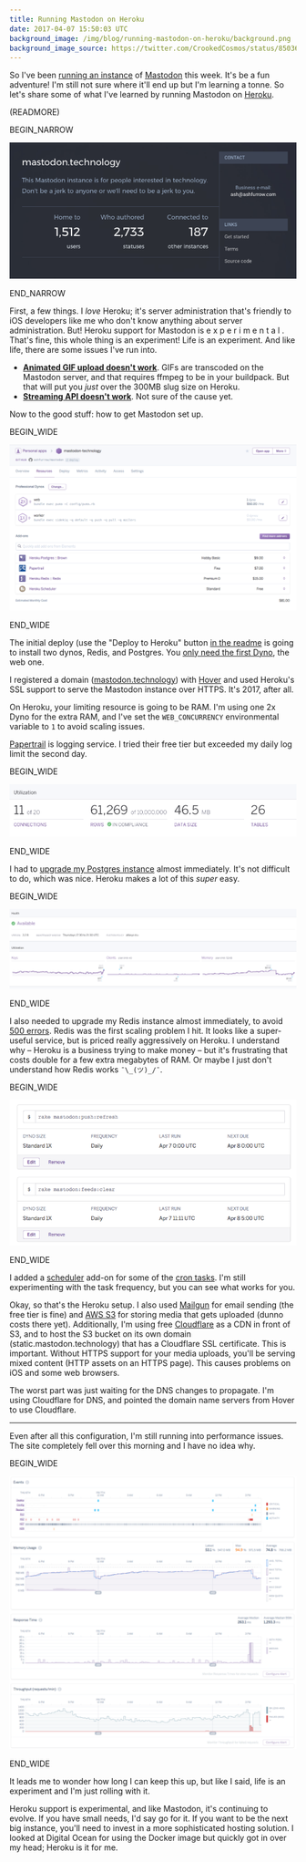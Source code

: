 ```yaml
---
title: Running Mastodon on Heroku
date: 2017-04-07 15:50:03 UTC
background_image: /img/blog/running-mastodon-on-heroku/background.png
background_image_source: https://twitter.com/CrookedCosmos/status/850365833448742913
---
```


So I've been [running an instance](/blog/mastodon-administration/) of [Mastodon](https://github.com/tootsuite/mastodon) this week. It's be a fun adventure! I'm still not sure where it'll end up but I'm learning a tonne. So let's share some of what I've learned by running Mastodon on [Heroku](http://heroku.com).

(READMORE)

BEGIN_NARROW

![Extended info](/img/blog/running-mastodon-on-heroku/info.png)

END_NARROW

First, a few things. I _love_ Heroku; it's server administration that's friendly to iOS developers like me who don't know anything about server administration. But! Heroku support for Mastodon is  e x p e r i m e n t a l . That's fine, this whole thing is an experiment! Life is an experiment. And like life, there are some issues I've run into.

- [**Animated GIF upload doesn't work**](https://github.com/tootsuite/mastodon/issues/1007). GIFs are transcoded on the Mastodon server, and that requires ffmpeg to be in your buildpack. But that will put you _just_ over the 300MB slug size on Heroku.
- [**Streaming API doesn't work**](https://github.com/tootsuite/mastodon/issues/1119). Not sure of the cause yet.

Now to the good stuff: how to get Mastodon set up. 

BEGIN_WIDE

![Heroku Resources](/img/blog/running-mastodon-on-heroku/resources.png)

END_WIDE

The initial deploy (use the "Deploy to Heroku" button [in the readme](https://github.com/tootsuite/mastodon#deployment-on-heroku-experimental) is going to install two dynos, Redis, and Postgres. You [only need the first Dyno](https://github.com/tootsuite/mastodon/blob/4e41cd9ab8f51120d558b70528b163c98993be53/config/puma.rb#L11-L13), the web one.

I registered a domain ([mastodon.technology](https://mastodon.technology)) with [Hover](https://www.hover.com) and used Heroku's SSL support to serve the Mastodon instance over HTTPS. It's 2017, after all.

On Heroku, your limiting resource is going to be RAM. I'm using one 2x Dyno for the extra RAM, and I've set the `WEB_CONCURRENCY` environmental variable to `1` to avoid scaling issues.

[Papertrail](https://elements.heroku.com/addons/papertrail) is logging service. I tried their free tier but exceeded my daily log limit the second day.

BEGIN_WIDE

![Postgres](/img/blog/running-mastodon-on-heroku/postgres.png)

END_WIDE

I had to [upgrade my Postgres instance](https://devcenter.heroku.com/articles/upgrading-heroku-postgres-databases) almost immediately. It's not difficult to do, which was nice. Heroku makes a lot of this _super_ easy.

BEGIN_WIDE

![Redis](/img/blog/running-mastodon-on-heroku/redis.png)

END_WIDE

I also needed to upgrade my Redis instance almost immediately, to avoid [500 errors](https://github.com/tootsuite/mastodon/issues/957). Redis was the first scaling problem I hit. It looks like a super-useful service, but is priced really aggressively on Heroku. I understand why – Heroku is a business trying to make money – but it's frustrating that costs double for a few extra megabytes of RAM. Or maybe I just don't understand how Redis works `¯\_(ツ)_/¯`.

BEGIN_WIDE

![Scheduler for cron jobs](/img/blog/running-mastodon-on-heroku/scheduler.png)

END_WIDE

I added a [scheduler](https://elements.heroku.com/addons/scheduler) add-on for some of the [cron tasks](https://github.com/tootsuite/mastodon#tasks). I'm still experimenting with the task frequency, but you can see what works for you.

Okay, so that's the Heroku setup. I also used [Mailgun](https://www.mailgun.com) for email sending (the free tier is fine) and [AWS S3](https://aws.amazon.com) for storing media that gets uploaded (dunno costs there yet). Additionally, I'm using free [Cloudflare](https://www.cloudflare.com) as a CDN in front of S3, and to host the S3 bucket on its own domain (static.mastodon.technology) that has a Cloudflare SSL certificate. This is important. Without HTTPS support for your media uploads, you'll be serving mixed content (HTTP assets on an HTTPS page). This causes problems on iOS and some web browsers.

The worst part was just waiting for the DNS changes to propagate. I'm using Cloudflare for DNS, and pointed the domain name servers from Hover to use Cloudflare.

---

Even after all this configuration, I'm still running into performance issues. The site completely fell over this morning and I have no idea why.

BEGIN_WIDE

![Performance](/img/blog/running-mastodon-on-heroku/perf.png)

END_WIDE

It leads me to wonder how long I can keep this up, but like I said, life is an experiment and I'm just rolling with it.

Heroku support is experimental, and like Mastodon, it's continuing to evolve. If you have small needs, I'd say go for it. If you want to be the next big instance, you'll need to invest in a more sophisticated hosting solution. I looked at Digital Ocean for using the Docker image but quickly got in over my head; Heroku is it for me.
